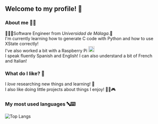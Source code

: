 ## Welcome to my profile! 👋

### About me 🐦‍🔥
👩🏻‍🎓Software Engineer from _Universidad de Málaga_.🏫 <br/>
I'm currently learning how to generate C code with Python and how to use XState correctly! <br/>
I've also worked a bit with a Raspberry Pi <img src="https://upload.wikimedia.org/wikipedia/en/c/cb/Raspberry_Pi_Logo.svg" alt="Raspberry Pi" width="20"/> <br/>
I speak fluently Spanish and English! I can also understand a bit of French and Italian!

### What do I like? 💓
I _love_ researching new things and learning! 🤔 <br/>
I also like doing little projects about things I enjoy! 🍃🐶🎮

### My most used languages 🔤⌨️

![Top Langs](https://github-readme-stats.vercel.app/api/top-langs/?username=MartaGranado&layout=compact&langs_count=8&theme=algolia)

